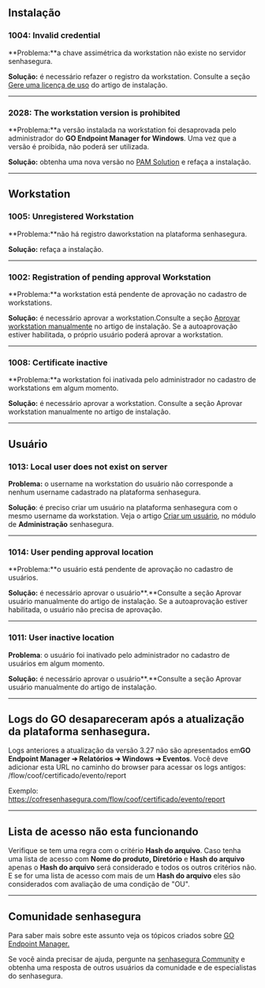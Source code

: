 ## Instalação

### **1004: Invalid credential**

**Problema:**a chave assimétrica da workstation não existe no servidor senhasegura.

**Solução:** é necessário refazer o registro da workstation. Consulte a seção [Gere uma licença de uso](https://docs.senhasegura.io/v3-33/docs/pt/how-to-install-go-windows-agent) do artigo de instalação.



---

### **2028: The workstation version is prohibited**

**Problema:**a versão instalada na workstation foi desaprovada pelo administrador do **GO Endpoint Manager for Windows**. Uma vez que a versão é proibida, não poderá ser utilizada. 

**Solução:** obtenha uma nova versão no [PAM Solution](https://suporte.senhasegura.com.br/en/support/solutions/articles/22000270150-go-endpoint-manager-for-windows-pedm-) e refaça a instalação.



---

## Workstation

### **1005: Unregistered Workstation**

**Problema:**não há registro daworkstation na plataforma senhasegura.

**Solução:** refaça a instalação.



---

### **1002: Registration of pending approval Workstation**

**Problema:**a workstation está pendente de aprovação no cadastro de workstations.

**Solução:** é necessário aprovar a workstation.Consulte a seção [Aprovar workstation manualmente](https://docs.senhasegura.io/v3-33/docs/pt/go-endpoint-manager-how-to-authorize-or-inactivate-a-workstation) no artigo de instalação. Se a autoaprovação estiver habilitada, o próprio usuário poderá aprovar a workstation.



---

### **1008: Certificate inactive**

**Problema:**a workstation foi inativada pelo administrador no cadastro de workstations em algum momento.

**Solução:** é necessário aprovar a workstation. Consulte a seção Aprovar workstation manualmente no artigo de instalação. 



---

## **Usuário**

### **1013: Local user does not exist on server**

**Problema:** o username na workstation do usuário não corresponde a nenhum username cadastrado na plataforma senhasegura.

**Solução**: é preciso criar um usuário na plataforma senhasegura com o mesmo username da workstation. Veja o artigo [Criar um usuário](/v3-33/docs/pt/user-management-add-system-administrator), no módulo de **Administração** senhasegura. 



---

### **1014: User pending approval location**

**Problema:**o usuário está pendente de aprovação no cadastro de usuários. 

**Solução:** é necessário aprovar o usuário**.**Consulte a seção Aprovar usuário manualmente do artigo de instalação. Se a autoaprovação estiver habilitada, o usuário não precisa de aprovação. 



---

### **1011: User inactive location**

**Problema**: o usuário foi inativado pelo administrador no cadastro de usuários em algum momento.

**Solução:** é necessário aprovar o usuário**.**Consulte a seção Aprovar usuário manualmente do artigo de instalação.   



---

## Logs do GO desapareceram após a atualização da plataforma senhasegura.

Logs anteriores a atualização da versão 3\.27 não são apresentados em**GO Endpoint Manager ➔ Relatórios ➔ Windows ➔ Eventos**. Você deve adicionar esta URL no caminho do browser para acessar os logs antigos: /flow/coof/certificado/evento/report

Exemplo: <https://cofresenhasegura.com/flow/coof/certificado/evento/report>



---

## Lista de acesso não esta funcionando

Verifique se tem uma regra com o critério **Hash do arquivo**. Caso tenha uma lista de acesso com **Nome do produto, Diretório** e **Hash do arquivo** apenas o **Hash do arquivo** será considerado e todos os outros critérios não. E se for uma lista de acesso com mais de um **Hash do arquivo** eles são considerados com avaliação de uma condição de "OU".

  




---

## Comunidade senhasegura

Para saber mais sobre este assunto veja os tópicos criados sobre [GO Endpoint Manager.](https://community.senhasegura.io/search?q=GO%20Endpoint%20Manager%20tags%3Apt_BR)

Se você ainda precisar de ajuda, pergunte na [senhasegura Community](https://community.senhasegura.io/) e obtenha uma resposta de outros usuários da comunidade e de especialistas do senhasegura.

